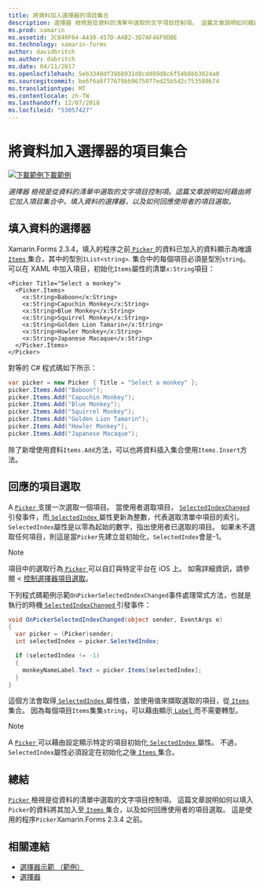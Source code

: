 ```yaml
---
title: 將資料加入選擇器的項目集合
description: 選擇器 檢視是從資料的清單中選取的文字項目控制項。 這篇文章說明如何藉由將它加入項目集合中，填入資料的選擇器，以及如何回應使用者的項目選取。
ms.prod: xamarin
ms.assetid: 3C840F64-A430-457D-A4B2-3D7AF46F9DBE
ms.technology: xamarin-forms
author: davidbritch
ms.author: dabritch
ms.date: 04/11/2017
ms.openlocfilehash: 5eb3348df39b8931d8cdd89d8c6f54b8bb3024a0
ms.sourcegitcommit: be6f6a8f77679bb9675077ed25b5d2c753580b74
ms.translationtype: MT
ms.contentlocale: zh-TW
ms.lasthandoff: 12/07/2018
ms.locfileid: "53057427"
---
```

# <a name="adding-data-to-a-pickers-items-collection"></a>將資料加入選擇器的項目集合

[![下載範例](~/media/shared/download.png)下載範例](https://developer.xamarin.com/samples/xamarin-forms/UserInterface/PickerDemo/)

_選擇器 檢視是從資料的清單中選取的文字項目控制項。這篇文章說明如何藉由將它加入項目集合中，填入資料的選擇器，以及如何回應使用者的項目選取。_

## <a name="populating-a-picker-with-data"></a>填入資料的選擇器

Xamarin.Forms 2.3.4，填入的程序之前[ `Picker` ](xref:Xamarin.Forms.Picker)的資料已加入的資料顯示為唯讀[ `Items` ](xref:Xamarin.Forms.Picker.Items)集合，其中的型別`IList<string>`. 集合中的每個項目必須是型別`string`。 可以在 XAML 中加入項目，初始化`Items`屬性的清單`x:String`項目：

```xaml
<Picker Title="Select a monkey">
  <Picker.Items>
    <x:String>Baboon</x:String>
    <x:String>Capuchin Monkey</x:String>
    <x:String>Blue Monkey</x:String>
    <x:String>Squirrel Monkey</x:String>
    <x:String>Golden Lion Tamarin</x:String>
    <x:String>Howler Monkey</x:String>
    <x:String>Japanese Macaque</x:String>
  </Picker.Items>
</Picker>
```

對等的 C# 程式碼如下所示：

```csharp
var picker = new Picker { Title = "Select a monkey" };
picker.Items.Add("Baboon");
picker.Items.Add("Capuchin Monkey");
picker.Items.Add("Blue Monkey");
picker.Items.Add("Squirrel Monkey");
picker.Items.Add("Golden Lion Tamarin");
picker.Items.Add("Howler Monkey");
picker.Items.Add("Japanese Macaque");
```

除了新增使用資料`Items.Add`方法，可以也將資料插入集合使用`Items.Insert`方法。

## <a name="responding-to-item-selection"></a>回應的項目選取

A [ `Picker` ](xref:Xamarin.Forms.Picker)支援一次選取一個項目。 當使用者選取項目， [ `SelectedIndexChanged` ](xref:Xamarin.Forms.Picker.SelectedIndexChanged)引發事件，而[ `SelectedIndex` ](xref:Xamarin.Forms.Picker.SelectedIndex)屬性更新為整數，代表選取清單中項目的索引。 `SelectedIndex`屬性是以零為起始的數字，指出使用者已選取的項目。 如果未不選取任何項目，則這是當`Picker`先建立並初始化，`SelectedIndex`會是-1。

> [!NOTE]
> 項目中的選取行為[ `Picker` ](xref:Xamarin.Forms.Picker)可以自訂與特定平台在 iOS 上。 如需詳細資訊，請參閱 <<c0> [ 控制選擇器項目選取](~/xamarin-forms/platform/platform-specifics/consuming/ios.md#picker_update_mode)。

下列程式碼範例示範`OnPickerSelectedIndexChanged`事件處理常式方法，也就是執行的時機[ `SelectedIndexChanged` ](xref:Xamarin.Forms.Picker.SelectedIndexChanged)引發事件：

```csharp
void OnPickerSelectedIndexChanged(object sender, EventArgs e)
{
  var picker = (Picker)sender;
  int selectedIndex = picker.SelectedIndex;

  if (selectedIndex != -1)
  {
    monkeyNameLabel.Text = picker.Items[selectedIndex];
  }
}
```

這個方法會取得[ `SelectedIndex` ](xref:Xamarin.Forms.Picker.SelectedIndex)屬性值，並使用值來擷取選取的項目，從[ `Items` ](xref:Xamarin.Forms.Picker.Items)集合。 因為每個項目`Items`集集`string`，可以藉由顯示[ `Label` ](xref:Xamarin.Forms.Label)而不需要轉型。

> [!NOTE]
> A [ `Picker` ](xref:Xamarin.Forms.Picker)可以藉由設定顯示特定的項目初始化[ `SelectedIndex` ](xref:Xamarin.Forms.Picker.SelectedIndex)屬性。 不過，`SelectedIndex`屬性必須設定在初始化之後[ `Items` ](xref:Xamarin.Forms.Picker.Items)集合。

## <a name="summary"></a>總結

[ `Picker` ](xref:Xamarin.Forms.Picker)檢視是從資料的清單中選取的文字項目控制項。 這篇文章說明如何以填入`Picker`的資料將其加入至[ `Items` ](xref:Xamarin.Forms.Picker.Items)集合，以及如何回應使用者的項目選取。 這是使用的程序`Picker`Xamarin.Forms 2.3.4 之前。


## <a name="related-links"></a>相關連結

- [選擇器示範 （範例）](https://developer.xamarin.com/samples/xamarin-forms/UserInterface/PickerDemo/)
- [選擇器](xref:Xamarin.Forms.Picker)
